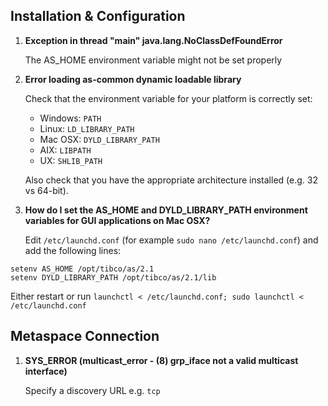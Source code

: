 ## Installation & Configuration

1. **Exception in thread "main" java.lang.NoClassDefFoundError**

    The AS_HOME environment variable might not be set properly

2. **Error loading as-common dynamic loadable library**

    Check that the environment variable for your platform is correctly set:
    
    * Windows: `PATH`
    * Linux: `LD_LIBRARY_PATH`
    * Mac OSX: `DYLD_LIBRARY_PATH`
    * AIX: `LIBPATH`
    * UX: `SHLIB_PATH`

    Also check that you have the appropriate architecture installed (e.g. 32 vs 64-bit).

3. **How do I set the AS_HOME and DYLD_LIBRARY_PATH environment variables for GUI applications on Mac OSX?**

    Edit `/etc/launchd.conf` (for example `sudo nano /etc/launchd.conf`) and add the following lines:

~~~
setenv AS_HOME /opt/tibco/as/2.1
setenv DYLD_LIBRARY_PATH /opt/tibco/as/2.1/lib
~~~

   Either restart or run `launchctl < /etc/launchd.conf; sudo launchctl < /etc/launchd.conf`

## Metaspace Connection

1. **SYS_ERROR (multicast_error - (8) grp_iface not a valid multicast interface)**

    Specify a discovery URL e.g. `tcp`
